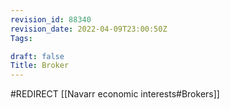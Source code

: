 ```yaml
---
revision_id: 88340
revision_date: 2022-04-09T23:00:50Z
Tags:

draft: false
Title: Broker
---
```

#REDIRECT [[Navarr economic interests#Brokers]]